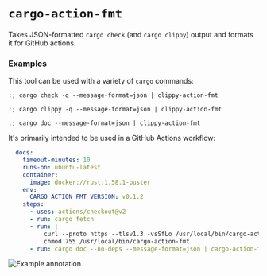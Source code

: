 # `cargo-action-fmt`

Takes JSON-formatted `cargo check` (and `cargo clippy`) output and formats it for GitHub actions.

### Examples

This tool can be used with a variety of `cargo` commands:

```shell
:; cargo check -q --message-format=json | clippy-action-fmt
```

```shell
:; cargo clippy -q --message-format=json | clippy-action-fmt
```

```shell
:; cargo doc --message-format=json | clippy-action-fmt
```

It's primarily intended to be used in a GitHub Actions workflow:

```yaml
  docs:
    timeout-minutes: 10
    runs-on: ubuntu-latest
    container:
      image: docker://rust:1.58.1-buster
    env:
      CARGO_ACTION_FMT_VERSION: v0.1.2
    steps:
      - uses: actions/checkout@v2
      - run: cargo fetch
      - run: |
          curl --proto https --tlsv1.3 -vsSfLo /usr/local/bin/cargo-action-fmt "https://github.com/olix0r/cargo-action-fmt/releases/download/release%2F${CARGO_ACTION_FMT_VERSION}/cargo-action-fmt-x86_64-unknown-linux-gnu"
          chmod 755 /usr/local/bin/cargo-action-fmt
      - run: cargo doc --no-deps --message-format=json | cargo-action-fmt
```

![Example annotation](https://user-images.githubusercontent.com/240738/153767390-66f859d4-da3f-4e1e-846b-02605e8be628.png)
